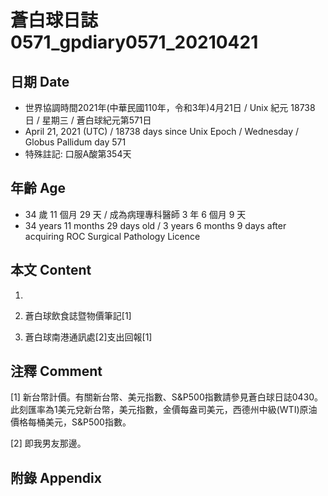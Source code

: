 [_metadata_:encoding]: - "utf-8"
[_metadata_:language]: - "zh-Hant-TW"
[_metadata_:fileformat]: - "markdown"
[_metadata_:MIME_type]: - "text/plain"
[_metadata_:markdown_version]: - "commonmark version 0.29"
[_metadata_:markdown_spec]: - "https://spec.commonmark.org/0.29/"

# 蒼白球日誌0571_gpdiary0571_20210421 #

## 日期 Date ##

* 世界協調時間2021年(中華民國110年，令和3年)4月21日 / Unix 紀元 18738 日 / 星期三 / 蒼白球紀元第571日
* April 21, 2021 (UTC) / 18738 days since Unix Epoch / Wednesday / Globus Pallidum day 571
* 特殊註記: 口服A酸第354天

## 年齡 Age ##

* 34 歲 11 個月 29 天 / 成為病理專科醫師 3 年 6 個月 9 天
* 34 years 11 months 29 days old / 3 years 6 months 9 days after acquiring ROC Surgical Pathology Licence

## 本文 Content ##

1. 

    
2. 蒼白球飲食誌暨物價筆記[1]

    
3. 蒼白球南港通訊處[2]支出回報[1]

    

## 注釋 Comment ##

[1] 新台幣計價。有關新台幣、美元指數、S&P500指數請參見蒼白球日誌0430。此刻匯率為1美元兌新台幣，美元指數，金價每盎司美元，西德州中級(WTI)原油價格每桶美元，S&P500指數。


[2] 即我男友那邊。



## 附錄 Appendix ##

